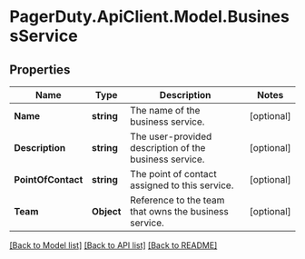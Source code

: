 # PagerDuty.ApiClient.Model.BusinessService
## Properties

Name | Type | Description | Notes
------------ | ------------- | ------------- | -------------
**Name** | **string** | The name of the business service. | [optional] 
**Description** | **string** | The user-provided description of the business service. | [optional] 
**PointOfContact** | **string** | The point of contact assigned to this service. | [optional] 
**Team** | **Object** | Reference to the team that owns the business service. | [optional] 

[[Back to Model list]](../README.md#documentation-for-models) [[Back to API list]](../README.md#documentation-for-api-endpoints) [[Back to README]](../README.md)

